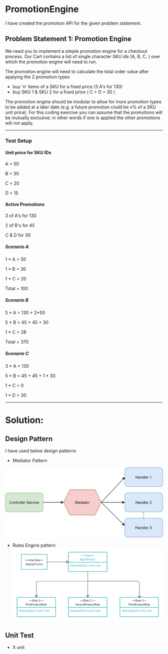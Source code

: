 # PromotionEngine
I have created the promotion API for the given problem statement.
## Problem Statement 1: Promotion Engine
We need you to implement a simple promotion engine for a checkout process. Our Cart contains a list of single character SKU ids (A, B, C.	) over which the promotion engine will need to run.

The promotion engine will need to calculate the total order value after applying the 2 promotion types

-	buy 'n' items of a SKU for a fixed price (3 A's for 130)
-	buy SKU 1 & SKU 2 for a fixed price ( C + D = 30 )

The promotion engine should be modular to allow for more promotion types to be added at a later date (e.g. a future promotion could be x% of a SKU unit price). For this coding exercise you can assume that the promotions will be mutually exclusive; in other words if one is applied the other promotions will not apply.

--------------------------------------------------------------------------

### Test Setup
#### Unit price for SKU IDs

A	= 50

B	= 30

C	= 20

D	= 15

#### Active Promotions
3 of A's for 130

2 of B's for 45 

C & D for 30

##### Scenario A
1	* A	 = 50

1	* B = 30

1	* C = 20

Total = 100

##### Scenario	B	
5 * A = 130 + 2*50

5 * B = 45 + 45 + 30

1 * C = 28

Total	= 370

##### Scenario C
3	* A	= 130

5	* B	= 45 + 45 + 1 * 30

1	* C	= 0

1	* D	 = 30
 
--------------------------------------------------------------------

# Solution:

## Design Pattern
I have used below design patterns
- Mediator Pattern 

![alt text](https://github.com/9566707474/PromotionEngine/blob/main/MediatorPattern.png?raw=true)

- Rules Engine pattern 
![alt text](https://github.com/9566707474/PromotionEngine/blob/main/Rules%20Engine.jpg?raw=true)

## Unit Test
- X unit 
